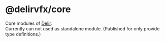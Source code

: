 # @delirvfx/core
Core modules of [Delir](https://github.com/Ragg-/Delir).  
Currently can not used as standalone module. (Published for only provide type definitions.)
